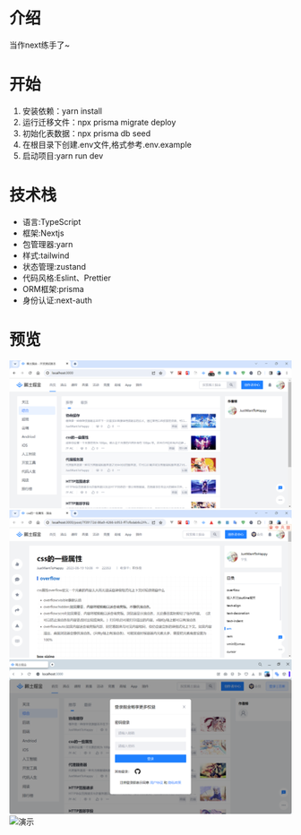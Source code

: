 # 介绍
当作next练手了~
# 开始
1. 安装依赖：yarn install
2. 运行迁移文件：npx prisma migrate deploy
3. 初始化表数据：npx prisma db seed
4. 在根目录下创建.env文件,格式参考.env.example
5. 启动项目:yarn run dev
# 技术栈
- 语言:TypeScript
- 框架:Nextjs
- 包管理器:yarn
- 样式:tailwind
- 状态管理:zustand
- 代码风格:Eslint、Prettier
- ORM框架:prisma
- 身份认证:next-auth
# 预览
![首页](doc/home.png)
![文章页面](doc/article.png)
![登录](doc/login.png)
![演示](doc/gif.gif)